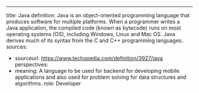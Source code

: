 ---
title: Java
definition: Java is an object-oriented programming language that produces software for multiple platforms. When a programmer writes a Java application, the compiled code (known as bytecode) runs on most operating systems (OS), including Windows, Linux and Mac OS. Java derives much of its syntax from the C and C++ programming languages.
sources:
- sourceurl: https://www.techopedia.com/definition/3927/java
perspectives:
- meaning: A language to be used for backend for developing mobile applications and also used for problem solving for data structures and algorithms.
 role: Developer
